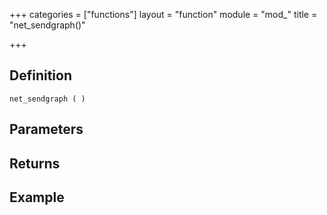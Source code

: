 +++
categories = ["functions"]
layout = "function"
module = "mod_"
title = "net_sendgraph()"

+++

## Definition

    net_sendgraph ( )

## Parameters

## Returns

## Example
